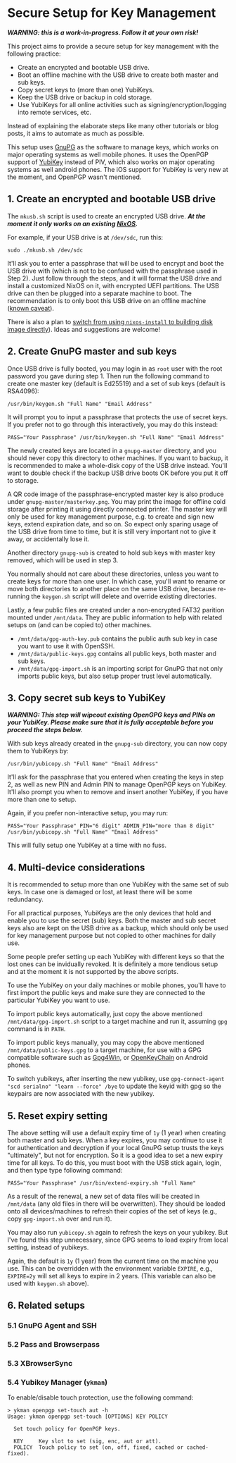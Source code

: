 # Secure Setup for Key Management

***WARNING: this is a work-in-progress. Follow it at your own risk!***

This project aims to provide a secure setup for key management with the following practice:

- Create an encrypted and bootable USB drive.
- Boot an offline machine with the USB drive to create both master and sub keys.
- Copy secret keys to (more than one) YubiKeys.
- Keep the USB drive or backup in cold storage.
- Use YubiKeys for all online activities such as signing/encryption/logging into remote services, etc.

Instead of explaining the elaborate steps like many other tutorials or blog posts, it aims to automate as much as possible.

This setup uses [GnuPG] as the software to manage keys, which works on major operating systems as well mobile phones. 
It uses the OpenPGP support of [YubiKey] instead of PIV, which also works on major operating systems as well android phones.
The iOS support for YubiKey is very new at the moment, and OpenPGP wasn't mentioned.

## 1. Create an encrypted and bootable USB drive

The `mkusb.sh` script is used to create an encrypted USB drive.
***At the moment it only works on an existing [NixOS].***

For example, if your USB drive is at `/dev/sdc`, run this:
```
sudo ./mkusb.sh /dev/sdc
```

It'll ask you to enter a passphrase that will be used to encrypt and boot the USB drive with (which is not to be confused with the passphrase used in Step 2).
Just follow through the steps, and it will format the USB drive and install a customized NixOS on it, with encrypted UEFI partitions.
The USB drive can then be plugged into a separate machine to boot.
The recommendation is to only boot this USB drive on an offline machine ([known caveat](https://github.com/ninegua/secure-setup/issues/2)).

There is also a plan to [switch from using `nixos-install` to building disk image directly](https://github.com/ninegua/secure-setup/issues/1)).
Ideas and suggestions are welcome!

## 2. Create GnuPG master and sub keys

Once USB drive is fully booted, you may login in as `root` user with the root password you gave during step 1.
Then run the following command to create one master key (default is Ed25519) and a set of sub keys (default is RSA4096):

```
/usr/bin/keygen.sh "Full Name" "Email Address"
```

It will prompt you to input a passphrase that protects the use of secret keys.
If you prefer not to go through this interactively, you may do this instead:

```
PASS="Your Passphrase" /usr/bin/keygen.sh "Full Name" "Email Address"
```

The newly created keys are located in a `gnupg-master` directory, and you should never copy this directory to other machines.
If you want to backup, it is recommended to make a whole-disk copy of the USB drive instead.
You'll want to double check if the backup USB drive boots OK before you put it off to storage.

A QR code image of the passphrase-encrypted master key is also produce under `gnupg-master/masterkey.png`.
You may print the image for offline cold storage after printing it using directly connected printer.
The master key will only be used for key management purpose, e.g. to create and sign new keys, extend expiration date, and so on.
So expect only sparing usage of the USB drive from time to time, but it is still very important not to give it away, or accidentally lose it.

Another directory `gnupg-sub` is created to hold sub keys with master key removed, which will be used in step 3.

You normally should not care about these directories, unless you want to create keys for more than one user.
In which case, you'll want to rename or move both directories to another place on the same USB drive,
because re-running the `keygen.sh` script will delete and override existing directories.

Lastly, a few public files are created under a non-encrypted FAT32 parition mounted under `/mnt/data`.
They are public information to help with related setups on (and can be copied to) other machines.

- `/mnt/data/gpg-auth-key.pub` contains the public auth sub key in case you want to use it with OpenSSH.
- `/mnt/data/public-keys.gpg` contains all public keys, both master and sub keys.
- `/mnt/data/gpg-import.sh` is an importing script for GnuPG that not only imports public keys, but also setup proper trust level automatically.

## 3. Copy secret sub keys to YubiKey

***WARNING: This step will wipeout existing OpenGPG keys and PINs on your YubiKey.
Please make sure that it is fully acceptable before you proceed the steps below.***

With sub keys already created in the `gnupg-sub` directory, you can now copy them to YubiKeys by:

```
/usr/bin/yubicopy.sh "Full Name" "Email Address"
```

It'll ask for the passphrase that you entered when creating the keys in step 2, as well as new PIN and Admin PIN to manage OpenPGP keys on YubiKey.
It'll also prompt you when to remove and insert another YubiKey, if you have more than one to setup.

Again, if you prefer non-interactive setup, you may run:

```
PASS="Your Passphrase" PIN="6 digit" ADMIN_PIN="more than 8 digit" /usr/bin/yubicopy.sh "Full Name" "Email Address"
```

This will fully setup one YubiKey at a time with no fuss.

## 4. Multi-device considerations

It is recommended to setup more than one YubiKey with the same set of sub keys.
In case one is damaged or lost, at least there will be some redundancy.

For all practical purposes, YubiKeys are the only devices that hold and enable you to use the secret (sub) keys.
Both the master and sub secret keys also are kept on the USB drive as a backup, which should only be used for key management purpose but not copied to other machines for daily use.

Some people prefer setting up each YubiKey with different keys so that the lost ones can be invidually revoked.
It is definitely a more tendious setup and at the moment it is not supported by the above scripts.

To use the YubiKey on your daily machines or mobile phones, you'll have to first import the public keys and make sure they are connected to the particular YubiKey you want to use.

To import public keys automatically, just copy the above mentioned `/mnt/data/gpg-import.sh` script to a target machine and run it, assuming `gpg` command is in `PATH`.

To import public keys manually, you may copy the above mentioned `/mnt/data/public-keys.gpg` to a target machine, for use with a GPG compatible software such as [Gpg4Win], or [OpenKeyChain] on Android phones.

To switch yubikeys, after inserting the new yubikey, use `gpg-connect-agent "scd serialno" "learn --force" /bye` to update the keyid with gpg so the keypairs are now associated with the new yubikey.

## 5. Reset expiry setting

The above setting will use a default expiry time of `1y` (1 year) when creating both master and sub keys.
When a key expires, you may continue to use it for authentication and decryption if your local GnuPG setup trusts the keys "ultimately", but not for encryption.
So it is a good idea to set a new expiry time for all keys.
To do this, you must boot with the USB stick again, login, and then type type following command:

```
PASS="Your Passphrase" /usr/bin/extend-expiry.sh "Full Name"
```

As a result of the renewal, a new set of data files will be created in `/mnt/data` (any old files in there will be overwritten).
They should be loaded onto all devices/machines to refresh their copies of the set of keys (e.g., copy `gpg-import.sh` over and run it).

You may also run `yubicopy.sh` again to refresh the keys on your yubikey.
But I've found this step unnecessary, since GPG seems to load expiry from local setting, instead of yubikeys.

Again, the default is `1y` (1 year) from the current time on the machine you use.
This can be overridden with the environment variable `EXPIRE`, e.g., `EXPIRE=2y` will set all keys to expire in 2 years.
(This variable can also be used with `keygen.sh` above).

## 6. Related setups

### 5.1 GnuPG Agent and SSH

### 5.2 Pass and Browserpass

### 5.3 XBrowserSync

### 5.4 Yubikey Manager (`ykman`)

To enable/disable touch protection, use the following command:

```
> ykman openpgp set-touch aut -h
Usage: ykman openpgp set-touch [OPTIONS] KEY POLICY

  Set touch policy for OpenPGP keys.

  KEY     Key slot to set (sig, enc, aut or att).
  POLICY  Touch policy to set (on, off, fixed, cached or cached-fixed).
```

[GnuPG]: https://gnupg.org
[YubiKey]: https://www.yubico.com
[NixOS]: https://nixos.org
[Gpg4win]: https://www.gpg4win.org
[OpenKeyChain]: https://www.openkeychain.org

